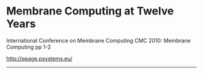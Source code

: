 
# Membrane Computing at Twelve Years

International Conference on Membrane Computing
CMC 2010: Membrane Computing pp 1-2

http://ppage.psystems.eu/

---



